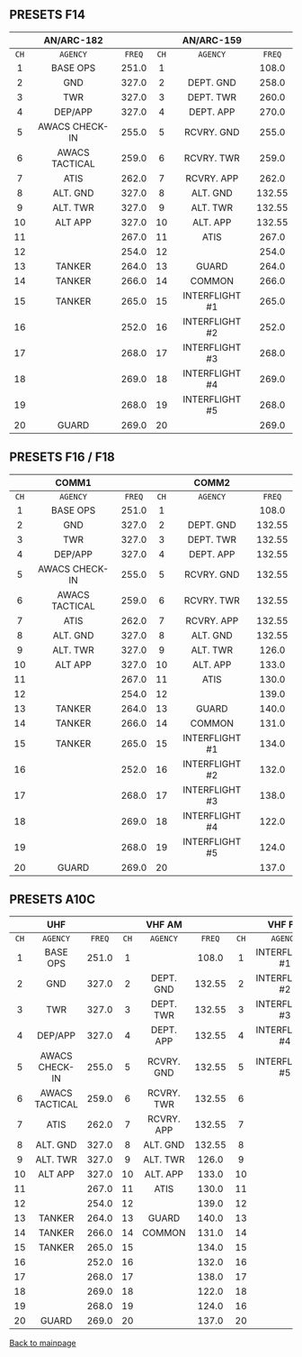 ## PRESETS F14

|     |   AN/ARC-182  |       |     | AN/ARC-159 |       |
|:---:|:-------------:|:-----:|:---:|:----------:|:-----:|
|`CH`|   `AGENCY`     | `FREQ`|`CH`| `AGENCY`    |`FREQ` |
| 1  | BASE OPS       | 251.0 | 1  |             | 108.0 |
| 2  | GND            | 327.0 | 2  | DEPT. GND   | 258.0 |
| 3  | TWR            | 327.0 | 3  | DEPT. TWR   | 260.0 |
| 4  | DEP/APP        | 327.0 | 4  | DEPT. APP   | 270.0 |
| 5  | AWACS CHECK-IN | 255.0 | 5  | RCVRY. GND  | 255.0 |
| 6  | AWACS TACTICAL | 259.0 | 6  | RCVRY. TWR  | 259.0 |
| 7  | ATIS           | 262.0 | 7  | RCVRY. APP  | 262.0 |
| 8  | ALT. GND       | 327.0 | 8  | ALT. GND    | 132.55|
| 9  | ALT. TWR       | 327.0 | 9  | ALT. TWR    | 132.55|
| 10 | ALT APP        | 327.0 | 10 | ALT. APP    | 132.55|
| 11 |                | 267.0 | 11 | ATIS        | 267.0 |
| 12 |                | 254.0 | 12 |             | 254.0 |
| 13 | TANKER         | 264.0 | 13 | GUARD       | 264.0 |
| 14 | TANKER         | 266.0 | 14 | COMMON      | 266.0 |
| 15 | TANKER         | 265.0 | 15 | INTERFLIGHT #1 | 265.0 |
| 16 |                | 252.0 | 16 | INTERFLIGHT #2 | 252.0 |
| 17 |                | 268.0 | 17 | INTERFLIGHT #3 | 268.0 |
| 18 |                | 269.0 | 18 | INTERFLIGHT #4 | 269.0 |
| 19 |                | 268.0 | 19 | INTERFLIGHT #5 | 268.0 |
| 20 | GUARD          | 269.0 | 20 |               | 269.0 |


## PRESETS F16 / F18

|     |   COMM1       |       |     | COMM2      |       |
|:---:|:-------------:|:-----:|:---:|:----------:|:-----:|
|`CH`|   `AGENCY`     | `FREQ`|`CH`| `AGENCY`    |`FREQ` |
| 1  | BASE OPS       | 251.0 | 1  |             | 108.0 |
| 2  | GND            | 327.0 | 2  | DEPT. GND   | 132.55 |
| 3  | TWR            | 327.0 | 3  | DEPT. TWR   | 132.55 |
| 4  | DEP/APP        | 327.0 | 4  | DEPT. APP   | 132.55 |
| 5  | AWACS CHECK-IN | 255.0 | 5  | RCVRY. GND  | 132.55 |
| 6  | AWACS TACTICAL | 259.0 | 6  | RCVRY. TWR  | 132.55 |
| 7  | ATIS           | 262.0 | 7  | RCVRY. APP  | 132.55 |
| 8  | ALT. GND       | 327.0 | 8  | ALT. GND    | 132.55|
| 9  | ALT. TWR       | 327.0 | 9  | ALT. TWR    | 126.0|
| 10 | ALT APP        | 327.0 | 10 | ALT. APP    | 133.0|
| 11 |                | 267.0 | 11 | ATIS        | 130.0 |
| 12 |                | 254.0 | 12 |             | 139.0 |
| 13 | TANKER         | 264.0 | 13 | GUARD       | 140.0 |
| 14 | TANKER         | 266.0 | 14 | COMMON      | 131.0 |
| 15 | TANKER         | 265.0 | 15 | INTERFLIGHT #1 | 134.0 |
| 16 |                | 252.0 | 16 | INTERFLIGHT #2 | 132.0 |
| 17 |                | 268.0 | 17 | INTERFLIGHT #3 | 138.0 |
| 18 |                | 269.0 | 18 | INTERFLIGHT #4 | 122.0 |
| 19 |                | 268.0 | 19 | INTERFLIGHT #5 | 124.0 |
| 20 | GUARD          | 269.0 | 20 |               | 137.0 |

## PRESETS A10C


|     |   UHF         |       |     | VHF AM     |       |     | VHF FM     |       |
|:---:|:-------------:|:-----:|:---:|:----------:|:-----:|:---:|:----------:|:-----:|
|`CH`|   `AGENCY`     | `FREQ`|`CH`| `AGENCY`    |`FREQ` |`CH` | `AGENCY`    |`FREQ` |
| 1  | BASE OPS       | 251.0 | 1  |             | 108.0 |  1  |  INTERFLIGHT #1 | 34.0 |
| 2  | GND            | 327.0 | 2  | DEPT. GND   | 132.55 | 2  |  INTERFLIGHT #2 | 31.0 |
| 3  | TWR            | 327.0 | 3  | DEPT. TWR   | 132.55 | 3  |  INTERFLIGHT #3 | 39.0 |
| 4  | DEP/APP        | 327.0 | 4  | DEPT. APP   | 132.55 | 4  |  INTERFLIGHT #4 | 36.0 |
| 5  | AWACS CHECK-IN | 255.0 | 5  | RCVRY. GND  | 132.55 | 5  |  INTERFLIGHT #5 | 41.0 |
| 6  | AWACS TACTICAL | 259.0 | 6  | RCVRY. TWR  | 132.55 | 6  |                 |      |
| 7  | ATIS           | 262.0 | 7  | RCVRY. APP  | 132.55 | 7  |                 |      |
| 8  | ALT. GND       | 327.0 | 8  | ALT. GND    | 132.55 | 8  |                 |      |
| 9  | ALT. TWR       | 327.0 | 9  | ALT. TWR    | 126.0 |  9  |                 |      |
| 10 | ALT APP        | 327.0 | 10 | ALT. APP    | 133.0 | 10  |                 |      |
| 11 |                | 267.0 | 11 | ATIS        | 130.0 | 11  |                 |      |
| 12 |                | 254.0 | 12 |             | 139.0 | 12  |                 |      |
| 13 | TANKER         | 264.0 | 13 | GUARD       | 140.0 | 13  |                 |      |
| 14 | TANKER         | 266.0 | 14 | COMMON      | 131.0 | 14  |                 |      |
| 15 | TANKER         | 265.0 | 15 |             | 134.0 | 15  |                 |      |
| 16 |                | 252.0 | 16 |             | 132.0 | 16  |                 |      |
| 17 |                | 268.0 | 17 |             | 138.0 | 17  |                 |      |
| 18 |                | 269.0 | 18 |             | 122.0 | 18  |                 |      |
| 19 |                | 268.0 | 19 |             | 124.0 | 16  |                 |      |
| 20 | GUARD          | 269.0 | 20 |             | 137.0 | 20  |                 |      |


[Back to mainpage](../README.md)
